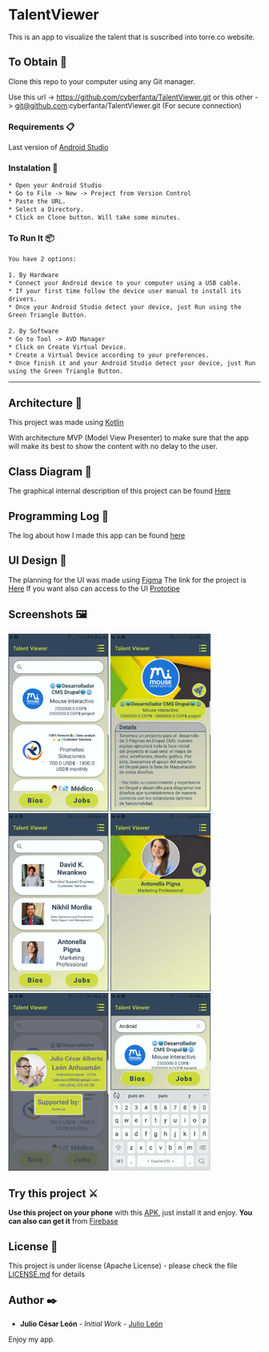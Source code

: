 # TalentViewer
This is an app to visualize the talent that is suscribed into torre.co website.

## To Obtain 🚀
Clone this repo to your computer using any Git manager.

Use this url -> https://github.com/cyberfanta/TalentViewer.git
or this other -> git@github.com:cyberfanta/TalentViewer.git (For secure connection)

### Requirements 📋
Last version of [Android Studio](https://developer.android.com/studio)

### Instalation 🔧
```
* Open your Android Studio
* Go to File -> New -> Project from Version Control
* Paste the URL.
* Select a Directory.
* Click on Clone button. Will take some minutes.
```

### To Run It 📦
```
You have 2 options:

1. By Hardware
* Connect your Android device to your computer using a USB cable.
* If your first time follow the device user manual to install its drivers.
* Once your Android Studio detect your device, just Run using the Green Triangle Button.

2. By Software
* Go to Tool -> AVD Manager
* Click on Create Virtual Device.
* Create a Virtual Device according to your preferences.
* Once finish it and your Android Studio detect your device, just Run using the Green Triangle Button.
```
---
## Architecture 🚀
This project was made using [Kotlin](https://developer.android.com/kotlin?hl=es-419&gclid=Cj0KCQjwktKFBhCkARIsAJeDT0hrjixFC0axADTFNpfkGERyGvlLu6grPKO6XBMN7R5YPUlLXTKQWz8aAtv4EALw_wcB&gclsrc=aw.ds)

With architecture MVP (Model View Presenter) to make sure that the app will make its best to show the content with no delay to the user.

## Class Diagram 🎯
The graphical internal description of this project can be found [Here](https://github.com/cyberfanta/TalentViewer/blob/master/docs/Class%20Diagram.drawio)

## Programming Log 📔
The log about how I made this app can be found [here](https://github.com/cyberfanta/TalentViewer/blob/master/docs/Programming%20log%20of%20the%20Desaf%C3%ADoBetterfl%20App.txt)

## UI Design 🎨
The planning for the UI was made using [Figma](https://www.figma.com/downloads/)
The link for the project is [Here](https://www.figma.com/file/2PDqUTu9WmAAfjjwvrLiCR/Talent-Viewer?node-id=1%3A19)
If you want also can access to the UI [Prototipe](https://www.figma.com/proto/2PDqUTu9WmAAfjjwvrLiCR/Talent-Viewer?page-id=1%3A19&node-id=10%3A1153&viewport=523%2C275%2C0.4222502112388611&scaling=scale-down&starting-point-node-id=10%3A1153)

## Screenshots 🖼
<img src="https://github.com/cyberfanta/TalentViewer/blob/master/docs/screenshots/Screenshot_20210726-175922_Talent%20Viewer.webp" alt="Screenshot 1" width="200"/> <img src="https://github.com/cyberfanta/TalentViewer/blob/master/docs/screenshots/Screenshot_20210726-175941_Talent%20Viewer.webp" alt="Screenshot 2" width="200"/> <img src="https://github.com/cyberfanta/TalentViewer/blob/master/docs/screenshots/Screenshot_20210726-175950_Talent%20Viewer.webp" alt="Screenshot 3" width="200"/>
<img src="https://github.com/cyberfanta/TalentViewer/blob/master/docs/screenshots/Screenshot_20210726-180000_Talent%20Viewer.webp" alt="Screenshot 4" width="200"/> <img src="https://github.com/cyberfanta/TalentViewer/blob/master/docs/screenshots/Screenshot_20210726-180013_Talent%20Viewer.webp" alt="Screenshot 5" width="200"/> <img src="https://github.com/cyberfanta/TalentViewer/blob/master/docs/screenshots/Screenshot_20210726-180043_Talent%20Viewer.webp" alt="Screenshot 6" width="200"/>

## Try this project ⚔
**Use this project on your phone** with this [APK](https://github.com/cyberfanta/TalentViewer/blob/master/app/release/app-debug.apk), just install it and enjoy.
**You can also can get it** from [Firebase](https://appdistribution.firebase.dev/i/2f6cac4afa8cced3) 

## License 📄
This project is under license (Apache License) - please check the file [LICENSE.md](https://github.com/cyberfanta/TalentViewer/blob/master/LICENSE.md) for details

## Author ✒️
* **Julio César León** - *Initial Work* - [Julio León](https://github.com/cyberfanta)

Enjoy my app.
